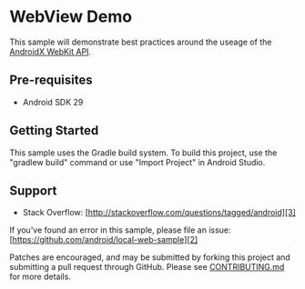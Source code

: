 # WebView Demo

This sample will demonstrate best practices around the useage of the [AndroidX WebKit API][1].

## Pre-requisites

- Android SDK 29

## Getting Started

This sample uses the Gradle build system. To build this project, use the
"gradlew build" command or use "Import Project" in Android Studio.

## Support

- Stack Overflow: [http://stackoverflow.com/questions/tagged/android][3]

If you've found an error in this sample, please file an issue:
[https://github.com/android/local-web-sample][2]

Patches are encouraged, and may be submitted by forking this project and
submitting a pull request through GitHub. Please see [CONTRIBUTING.md][4] for more details.

[1]: https://developer.android.com/reference/androidx/webkit/package-summary
[2]: https://github.com/android/local-web-sample
[3]: http://stackoverflow.com/questions/tagged/android
[4]: https://github.com/android/local-web-sample/blob/main/CONTRIBUTING.md
